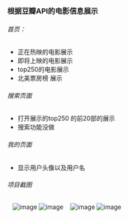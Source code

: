 ### 根据豆瓣API的电影信息展示


###### 首页：
-  正在热映的电影展示
-  即将上映的电影展示
-  top250的电影展示
-  北美票房榜 展示
 
###### 搜索页面
-  打开展示的top250 的前20部的展示
-  搜索功能没做
###### 我的页面
-    显示用户头像以及用户名


###### 项目截图
    ![image](https://github.com/yaonote/douban/images/index.png)
    ![image](https://github.com/yaonote/douban/images/search_loading.png)
    ![image](https://github.com/yaonote/douban/images/search_img.png)
    ![image](https://github.com/yaonote/douban/images/user_img.png)
